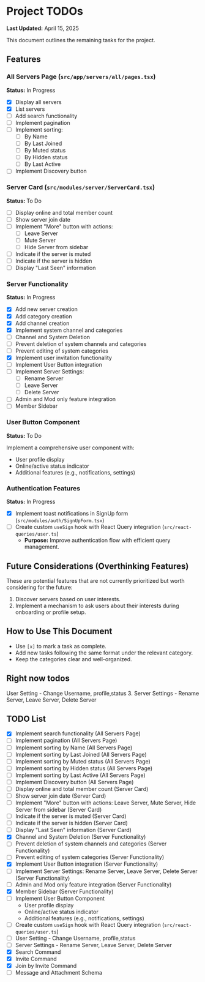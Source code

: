 # Project TODOs

**Last Updated:** April 15, 2025

This document outlines the remaining tasks for the project.

## Features

### All Servers Page (`src/app/servers/all/pages.tsx`)

**Status:** In Progress

- [x] Display all servers
- [x] List servers
- [ ] Add search functionality
- [ ] Implement pagination
- [ ] Implement sorting:
  - [ ] By Name
  - [ ] By Last Joined
  - [ ] By Muted status
  - [ ] By Hidden status
  - [ ] By Last Active
- [ ] Implement Discovery button

### Server Card (`src/modules/server/ServerCard.tsx`)

**Status:** To Do

- [ ] Display online and total member count
- [ ] Show server join date
- [ ] Implement "More" button with actions:
  - [ ] Leave Server
  - [ ] Mute Server
  - [ ] Hide Server from sidebar
- [ ] Indicate if the server is muted
- [ ] Indicate if the server is hidden
- [ ] Display "Last Seen" information

### Server Functionality

**Status:** In Progress

- [x] Add new server creation
- [x] Add category creation
- [x] Add channel creation
- [x] Implement system channel and categories
- [ ] Channel and System Deletion
- [ ] Prevent deletion of system channels and categories
- [ ] Prevent editing of system categories
- [x] Implement user invitation functionality
- [ ] Implement User Button integration
- [ ] Implement Server Settings:
  - [ ] Rename Server
  - [ ] Leave Server
  - [ ] Delete Server
- [ ] Admin and Mod only feature integration
- [ ] Member Sidebar

### User Button Component

**Status:** To Do

Implement a comprehensive user component with:

- User profile display
- Online/active status indicator
- Additional features (e.g., notifications, settings)

### Authentication Features

**Status:** In Progress

- [x] Implement toast notifications in SignUp form (`src/modules/auth/SignUpForm.tsx`)
- [ ] Create custom `useSign` hook with React Query integration (`src/react-queries/user.ts`)
  - **Purpose:** Improve authentication flow with efficient query management.

## Future Considerations (Overthinking Features)

These are potential features that are not currently prioritized but worth considering for the future:

1. Discover servers based on user interests.
2. Implement a mechanism to ask users about their interests during onboarding or profile setup.

## How to Use This Document

- Use `[x]` to mark a task as complete.
- Add new tasks following the same format under the relevant category.
- Keep the categories clear and well-organized.

## Right now todos

User Setting - Change Username, profile,status 3. Server Settings - Rename Server, Leave Server, Delete Server

## TODO List

- [x] Implement search functionality (All Servers Page)
- [ ] Implement pagination (All Servers Page)
- [ ] Implement sorting by Name (All Servers Page)
- [ ] Implement sorting by Last Joined (All Servers Page)
- [ ] Implement sorting by Muted status (All Servers Page)
- [ ] Implement sorting by Hidden status (All Servers Page)
- [ ] Implement sorting by Last Active (All Servers Page)
- [ ] Implement Discovery button (All Servers Page)
- [ ] Display online and total member count (Server Card)
- [ ] Show server join date (Server Card)
- [ ] Implement "More" button with actions: Leave Server, Mute Server, Hide Server from sidebar (Server Card)
- [ ] Indicate if the server is muted (Server Card)
- [ ] Indicate if the server is hidden (Server Card)
- [ ] Display "Last Seen" information (Server Card)
- [x] Channel and System Deletion (Server Functionality)
- [ ] Prevent deletion of system channels and categories (Server Functionality)
- [ ] Prevent editing of system categories (Server Functionality)
- [x] Implement User Button integration (Server Functionality)
- [ ] Implement Server Settings: Rename Server, Leave Server, Delete Server (Server Functionality)
- [ ] Admin and Mod only feature integration (Server Functionality)
- [x] Member Sidebar (Server Functionality)
- [ ] Implement User Button Component
  - User profile display
  - Online/active status indicator
  - Additional features (e.g., notifications, settings)
- [ ] Create custom `useSign` hook with React Query integration (`src/react-queries/user.ts`)
- [ ] User Setting - Change Username, profile,status
- [ ] Server Settings - Rename Server, Leave Server, Delete Server
- [x] Search Command
- [x] Invite Command
- [x] Join by Invite Command
- [ ] Message and Attachment Schema

